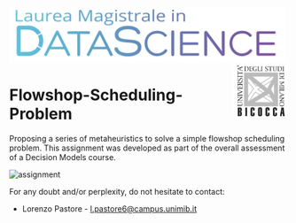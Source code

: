 <p float="left">
 <img src="https://github.com/LorenzoPastore/University-Works/blob/master/Advanced%20Machine%20Learning/images/DS%20Logo.png" width = "500"/>
 <img src="https://github.com/LorenzoPastore/University-Works/blob/master/Advanced%20Machine%20Learning/images/Bicocca%20Logo.png" width = "100" align="right"/>
</p>

# Flowshop-Scheduling-Problem
Proposing a series of metaheuristics to solve a simple flowshop scheduling problem. This assignment was developed as part of the overall assessment of a Decision Models course.

![assignment](Ass_4.png)


For any doubt and/or perplexity, do not hesitate to contact:
- Lorenzo Pastore - l.pastore6@campus.unimib.it
